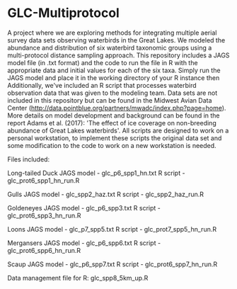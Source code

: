# GLC-Multiprotocol
A project where we are exploring methods for integrating multiple aerial survey data sets observing waterbirds in the Great Lakes. We modeled the abundance and distribution of six waterbird taxonomic groups using a multi-protocol distance sampling approach. This repository includes a JAGS model file (in .txt format) and the code to run the file in R with the appropriate data and initial values for each of the six taxa. Simply run the JAGS model and place it in the working directory of your R instance then Additionally, we've included an R script that processes waterbird observation data that was given to the modeling team. Data sets are not included in this repository but can be found in the Midwest Avian Data Center (http://data.pointblue.org/partners/mwadc/index.php?page=home). More details on model development and background can be found in the report Adams et al. (2017): 'The effect of ice coverage on non-breeding abundance of Great Lakes waterbirds'. All scripts are designed to work on a personal workstation, to implement these scripts the original data set and some modification to the code to work on a new workstation is needed.

Files included:

Long-tailed Duck
JAGS model - glc_p6_spp1_hn.txt
R script - glc_prot6_spp1_hn_run.R

Gulls
JAGS model - glc_spp2_haz.txt
R script - glc_spp2_haz_run.R

Goldeneyes
JAGS model - glc_p6_spp3.txt
R script - glc_prot6_spp3_hn_run.R

Loons
JAGS model - glc_p7_spp5.txt
R script - glc_prot7_spp5_hn_run.R

Mergansers
JAGS model - glc_p6_spp6.txt
R script - glc_prot6_spp6_hn_run.R

Scaup
JAGS model - glc_p6_spp7.txt
R script - glc_prot6_spp7_hn_run.R

Data management file for R:
glc_spp8_5km_up.R


